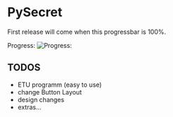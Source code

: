 # PySecret

First release will come when this progressbar is 100%.

Progress: ![Progress:](https://geps.dev/progress/80)

## TODOS
 - ETU programm (easy to use) 
 - change Button Layout
 - design changes
 - extras...